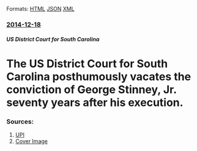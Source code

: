 
Formats: [HTML](/news/2014/12/18/the-us-district-court-for-south-carolina-posthumously-vacates-the-conviction-of-george-stinney-jr-seventy-years-after-his-execution.html)  [JSON](/news/2014/12/18/the-us-district-court-for-south-carolina-posthumously-vacates-the-conviction-of-george-stinney-jr-seventy-years-after-his-execution.json)  [XML](/news/2014/12/18/the-us-district-court-for-south-carolina-posthumously-vacates-the-conviction-of-george-stinney-jr-seventy-years-after-his-execution.xml)  

### [2014-12-18](/news/2014/12/18/index.md)

##### US District Court for South Carolina
# The US District Court for South Carolina posthumously vacates the conviction of George Stinney, Jr. seventy years after his execution. 




### Sources:

1. [UPI](http://www.upi.com/Top_News/US/2014/12/17/George-Stinney-Jr-executed-at-14-cleared-of-murder-70-years-later/3251418842246/?r=2881418496650)
1. [Cover Image](http://cdnph.upi.com/ph/st/th/3251418842246/2014/i/14188456252217/v1.5/George-Stinney-Jr-executed-at-14-cleared-of-murder-70-years-later.jpg?lg=2)
